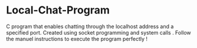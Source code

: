 # Local-Chat-Program
C program  that enables chatting through the localhost address and a specified port.
Created using socket programming and system calls .
Follow the manuel instructions to execute the program perfectly !
